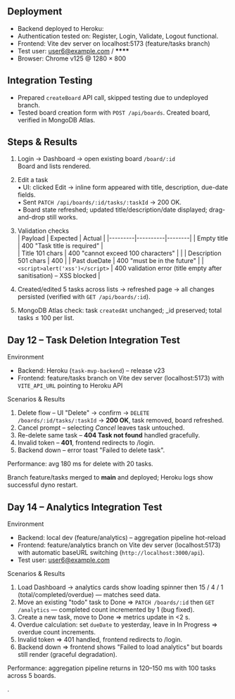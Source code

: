 ## Deployment

- Backend deployed to Heroku: [<heroku-url>](https://task-management-platform-746079896238.herokuapp.com/)
- Authentication tested on: Register, Login, Validate, Logout functional.
- Frontend: Vite dev server on localhost:5173 (feature/tasks branch)
- Test user: user6@example.com / **\*\*\*\***
- Browser: Chrome v125 @ 1280 × 800

## Integration Testing

- Prepared `createBoard` API call, skipped testing due to undeployed branch.
- Tested board creation form with `POST /api/boards`. Created board, verified in MongoDB Atlas.

## Steps & Results

1. Login → Dashboard → open existing board `/board/:id`  
   Board and lists rendered.

2. Edit a task  
   • UI: clicked Edit → inline form appeared with title, description, due-date fields.  
   • Sent `PATCH /api/boards/:id/tasks/:taskId` → 200 OK.  
   • Board state refreshed; updated title/description/date displayed; drag-and-drop still works.

3. Validation checks  
   | Payload | Expected | Actual |
   |---------|----------|--------|
   | Empty title | 400 "Task title is required" |  
   | Title 101 chars | 400 "cannot exceed 100 characters" | |
   | Description 501 chars | 400 |
   | Past dueDate | 400 "must be in the future" |
   | `<script>alert('xss')</script>` | 400 validation error (title empty after sanitisation) – XSS blocked |

4. Created/edited 5 tasks across lists → refreshed page → all changes persisted (verified with `GET /api/boards/:id`).

5. MongoDB Atlas check: task `createdAt` unchanged; \_id preserved; total tasks ≤ 100 per list.

## Day 12 – Task Deletion Integration Test

Environment

- Backend: Heroku (`task-mvp-backend`) – release v23
- Frontend: feature/tasks branch on Vite dev server (localhost:5173) with `VITE_API_URL` pointing to Heroku API

Scenarios & Results

1. Delete flow – UI "Delete" → confirm → `DELETE /boards/:id/tasks/:taskId` → **200 OK**, task removed, board refreshed.
2. Cancel prompt – selecting _Cancel_ leaves task untouched.
3. Re-delete same task – **404 Task not found** handled gracefully.
4. Invalid token – **401**, frontend redirects to /login.
5. Backend down – error toast "Failed to delete task".

Performance: avg 180 ms for delete with 20 tasks.

Branch feature/tasks merged to **main** and deployed; Heroku logs show successful dyno restart.

## Day 14 – Analytics Integration Test

Environment

- Backend: local dev (feature/analytics) – aggregation pipeline hot-reload
- Frontend: feature/analytics branch on Vite dev server (localhost:5173) with automatic baseURL switching (`http://localhost:3000/api`).
- Test user: user6@example.com

Scenarios & Results

1. Load Dashboard → analytics cards show loading spinner then 15 / 4 / 1 (total/completed/overdue) — matches seed data.
2. Move an existing "todo" task to Done ⇒ `PATCH /boards/:id` then `GET /analytics` — completed count incremented by 1 (bug fixed).
3. Create a new task, move to Done ⇒ metrics update in <2 s.
4. Overdue calculation: set `dueDate` to yesterday, leave in In Progress ⇒ overdue count increments.
5. Invalid token ⇒ 401 handled, frontend redirects to /login.
6. Backend down ⇒ frontend shows "Failed to load analytics" but boards still render (graceful degradation).

Performance: aggregation pipeline returns in 120–150 ms with 100 tasks across 5 boards.

.
